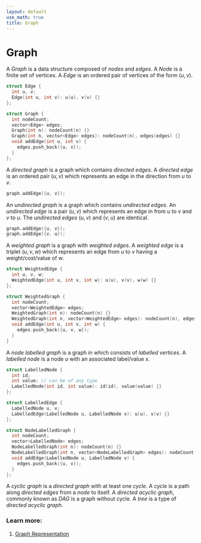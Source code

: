 ```yaml
---
layout: default
use_math: true
title: Graph
---
```


# Graph

A $Graph$ is a data structure composed of $nodes$ and $edges$. 
A $Node$ is a finite set of vertices. 
A $Edge$ is an ordered pair of vertices 
of the form $(u, v)$.

```cpp
struct Edge {
  int u, v;
  Edge(int u, int v): u(u), v(v) {}
};

struct Graph {
  int nodeCount;
  vector<Edge> edges;
  Graph(int n): nodeCount(n) {}
  Graph(int n, vector<Edge> edges): nodeCount(n), edges(edges) {}
  void addEdge(int u, int v) {
    edges.push_back({u, v});
  }
};
```

A $directed\ graph$ is a graph which contains $directed\ edges$. 
A $directed\ edge$ is an ordered pair
$(u, v)$ which represents an edge in the direction from $u$ to $v$.

```cpp
graph.addEdge({u, v});
```

An $undirected\ graph$ is a graph which contains $undirected\ edges$.
An $undirected\ edge$ is a pair
$(u, v)$ which represents an edge in from $u$ to $v$ and $v$ to $u$. 
The $undirected\ edges\ (u, v)$ 
and $(v, u)$ are identical.

```cpp
graph.addEdge({u, v});
graph.addEdge({v, u});
```

A $weighted\ graph$ is a graph with $weighted\ edges$.
A $weighted\ edge$ is a triplet 
$(u, v, w)$ which represents an edge from $u$ to $v$ having a weight/cost/value of $w$.

```cpp
struct WeightedEdge {
  int u, v, w;
  WeightedEdge(int u, int v, int w): u(u), v(v), w(w) {}
};

struct WeightedGraph {
  int nodeCount;
  vector<WeightedEdge> edges;
  WeightedGraph(int n): nodeCount(n) {}
  WeightedGraph(int n, vector<WeightedEdge> edges): nodeCount(n), edges(edges) {}
  void addEdge(int u, int v, int w) {
    edges.push_back({u, v, w});
  }
}
```

A $node\ labelled\ graph$ is a graph in which consists of $labelled\ vertices$.
A $labelled\ node$ is a node $u$ with an associated label/value $x$.

```cpp
struct LabelledNode {
  int id;
  int value; // can be of any type
  LabelledNode(int id, int value): id(id), value(value) {}
};

struct LabelledEdge {
  LabelledNode u, v;
  LabelledEdge(LabelledNode u, LabelledNode v): u(u), v(v) {}
};

struct NodeLabelledGraph {
  int nodeCount;
  vector<LabelledNode> edges;
  NodeLabelledGraph(int n): nodeCount(n) {}
  NodeLabelledGraph(int n, vector<NodeLabelledGraph> edges): nodeCount(n), edges(edges) {}
  void addEdge(LabelledNode u, LabelledNode v) {
    edges.push_back({u, v});
  }
};
```

A $cyclic\ graph$ is a $directed\ graph$ with at least one $cycle$.
A $cycle$ is a path along $directed\ edges$ from a $node$ to itself.
A $directed\ acyclic\ graph$, commonly known as $DAG$ is a graph without cycle. 
A $tree$ is a type of $directed\ acyclic\ graph$.

### Learn more:

1. [Graph Representation](/Graph/GraphRepresentation.md)